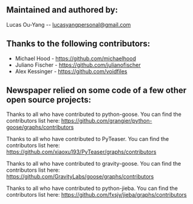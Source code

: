 Maintained and authored by:
---------------------------
Lucas Ou-Yang -- lucasyangpersonal@gmail.com

Thanks to the following contributors:
-------------------------------------
- Michael Hood - https://github.com/michaelhood
- Juliano Fischer - https://github.com/julianofischer
- Alex Kessinger - https://github.com/voidfiles

Newspaper relied on some code of a few other open source projects:
------------------------------------------------------------------
Thanks to all who have contributed to python-goose.
You can find the contributors list here:
https://github.com/grangier/python-goose/graphs/contributors

Thanks to all who have contributed to PyTeaser.
You can find the contributors list here:
https://github.com/xiaoxu193/PyTeaser/graphs/contributors

Thanks to all who have contributed to gravity-goose.
You can find the contributors list here:
https://github.com/GravityLabs/goose/graphs/contributors

Thanks to all who have contributed to python-jieba.
You can find the contributors list here:
https://github.com/fxsjy/jieba/graphs/contributors
